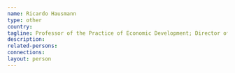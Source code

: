```yaml
---
name: Ricardo Hausmann
type: other
country:
tagline: Professor of the Practice of Economic Development; Director of the Center for International Development, Harvard Kennedy School
description:
related-persons:
connections:
layout: person
---
```

